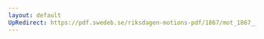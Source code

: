 ```yaml
---
layout: default
UpRedirect: https://pdf.swedeb.se/riksdagen-motions-pdf/1867/mot_1867__ak__00059.pdf
---
```

